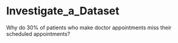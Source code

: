 # Investigate_a_Dataset
Why do 30% of patients who make doctor appointments miss their scheduled appointments?
